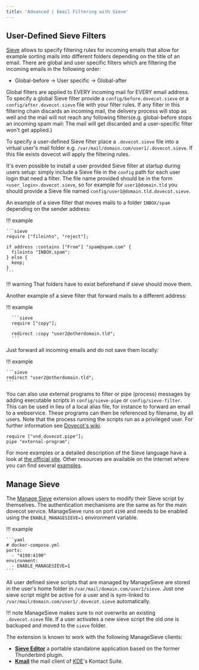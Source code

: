 ```yaml
---
title: 'Advanced | Email Filtering with Sieve'
---
```


## User-Defined Sieve Filters

[Sieve](http://sieve.info/) allows to specify filtering rules for incoming emails that allow for example sorting mails into different folders depending on the title of an email.
There are global and user specific filters which are filtering the incoming emails in the following order:

- Global-before -> User specific -> Global-after

Global filters are applied to EVERY incoming mail for EVERY email address. 
To specify a global Sieve filter provide a `config/before.dovecot.sieve` or a `config/after.dovecot.sieve` file with your filter rules.
If any filter in this filtering chain discards an incoming mail, the delivery process will stop as well and the mail will not reach any following filters(e.g. global-before stops an incoming spam mail: The mail will get discarded and a user-specific filter won't get applied.)

To specify a user-defined Sieve filter place a `.dovecot.sieve` file into a virtual user's mail folder e.g. `/var/mail/domain.com/user1/.dovecot.sieve`. If this file exists dovecot will apply the filtering rules.

It's even possible to install a user provided Sieve filter at startup during users setup: simply include a Sieve file in the `config` path for each user login that need a filter. The file name provided should be in the form `<user_login>.dovecot.sieve`, so for example for `user1@domain.tld` you should provide a Sieve file named `config/user1@domain.tld.dovecot.sieve`.

An example of a sieve filter that moves mails to a folder `INBOX/spam` depending on the sender address:

!!! example

    ```sieve
    require ["fileinto", "reject"];

    if address :contains ["From"] "spam@spam.com" {
      fileinto "INBOX.spam";
    } else {
      keep;
    }
    ```

!!! warning
    That folders have to exist beforehand if sieve should move them.

Another example of a sieve filter that forward mails to a different address:

!!! example 

      ```sieve
      require ["copy"];

      redirect :copy "user2@otherdomain.tld";
      ```

Just forward all incoming emails and do not save them locally:

!!! example

    ```sieve
    redirect "user2@otherdomain.tld";
    ```

You can also use external programs to filter or pipe (process) messages by adding executable scripts in `config/sieve-pipe` or `config/sieve-filter`. This can be used in lieu of a local alias file, for instance to forward an email to a webservice. These programs can then be referenced by filename, by all users. Note that the process running the scripts run as a privileged user. For further information see [Dovecot's wiki](https://wiki.dovecot.org/Pigeonhole/Sieve/Plugins/Pipe).

```sieve
require ["vnd.dovecot.pipe"];
pipe "external-program";
```

For more examples or a detailed description of the Sieve language have a look at [the official site](http://sieve.info/examplescripts). Other resources are available on the internet where you can find several [examples](https://support.tigertech.net/sieve#sieve-example-rules-jmp).

## Manage Sieve

The [Manage Sieve](https://doc.dovecot.org/admin_manual/pigeonhole_managesieve_server/) extension allows users to modify their Sieve script by themselves. The authentication mechanisms are the same as for the main dovecot service. ManageSieve runs on port `4190` and needs to be enabled using the `ENABLE_MANAGESIEVE=1` environment variable.

!!! example

    ```yaml
    # docker-compose.yml
    ports:
      - "4190:4190"
    environment:
      - ENABLE_MANAGESIEVE=1
    ```

All user defined sieve scripts that are managed by ManageSieve are stored in the user's home folder in `/var/mail/domain.com/user1/sieve`. Just one sieve script might be active for a user and is sym-linked to `/var/mail/domain.com/user1/.dovecot.sieve` automatically.

!!! note
    ManageSieve makes sure to not overwrite an existing `.dovecot.sieve` file. If a user activates a new sieve script the old one is backuped and moved to the `sieve` folder.

The extension is known to work with the following ManageSieve clients:

- **[Sieve Editor](https://github.com/thsmi/sieve)**  a portable standalone application based on the former Thunderbird plugin.
- **[Kmail](https://kontact.kde.org/components/kmail.html)**  the mail client of [KDE](https://kde.org/)'s Kontact Suite.

